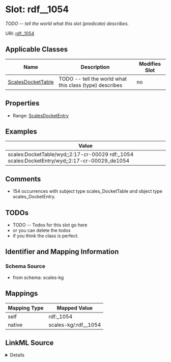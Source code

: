 

# Slot: rdf__1054


_TODO -- tell the world what this slot (predicate) describes._





URI: [rdf:_1054](http://www.w3.org/1999/02/22-rdf-syntax-ns#_1054)



<!-- no inheritance hierarchy -->





## Applicable Classes

| Name | Description | Modifies Slot |
| --- | --- | --- |
| [ScalesDocketTable](../classes/ScalesDocketTable.md) | TODO -- tell the world what this class (type) describes |  no  |







## Properties

* Range: [ScalesDocketEntry](../classes/ScalesDocketEntry.md)






## Examples

| Value |
| --- |
| scales:DocketTable/wyd;;2:17-cr-00029 rdf:_1054 scales:DocketEntry/wyd;;2:17-cr-00029_de1054 |

## Comments

* 154 occurrences with subject type scales_DocketTable and object type scales_DocketEntry.

## TODOs

* TODO -- Todos for this slot go here
* or you can delete the todos
* if you think the class is perfect.

## Identifier and Mapping Information







### Schema Source


* from schema: scales-kg




## Mappings

| Mapping Type | Mapped Value |
| ---  | ---  |
| self | rdf:_1054 |
| native | scales-kg/:rdf__1054 |




## LinkML Source

<details>
```yaml
name: rdf__1054
description: TODO -- tell the world what this slot (predicate) describes.
todos:
- TODO -- Todos for this slot go here
- or you can delete the todos
- if you think the class is perfect.
comments:
- 154 occurrences with subject type scales_DocketTable and object type scales_DocketEntry.
examples:
- value: scales:DocketTable/wyd;;2:17-cr-00029 rdf:_1054 scales:DocketEntry/wyd;;2:17-cr-00029_de1054
from_schema: scales-kg
rank: 1000
slot_uri: rdf:_1054
alias: rdf__1054
domain_of:
- scales_DocketTable
range: scales_DocketEntry

```
</details>